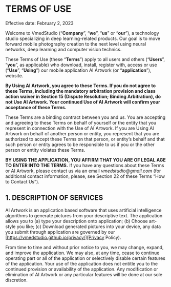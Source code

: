 # TERMS OF USE

Effective date: February 2, 2023

Welcome to VmedStudio (“**Company**”, “**we**”, “**us**” or “**our**”), a technology studio specializing in deep learning-related products. Our goal is to move forward mobile photography creation to the next level using neural networks, deep learning and computer vision technics.

These Terms of Use (these “**Terms**”) apply to all users and others (“**Users**”, “**you**”, as applicable) who download, install, register with, access or use (“**Use**”, “**Using**”) our mobile application AI Artwork (or “**application**”), website.

**By Using AI Artwork, you agree to these Terms. If you do not agree to these Terms, including the mandatory arbitration provision and class action waiver in Section 15 (Dispute Resolution; Binding Arbitration), do not Use AI Artwork. Your continued Use of AI Artwork will confirm your acceptance of these Terms.**

These Terms are a binding contract between you and us. You are accepting and agreeing to these Terms on behalf of yourself or the entity that you represent in connection with the Use of AI Artwork. If you are Using AI Artwork on behalf of another person or entity, you represent that you are authorized to accept these Terms on that person, or entity’s behalf and that such person or entity agrees to be responsible to us if you or the other person or entity violates these Terms.

**BY USING THE APPLICATION, YOU AFFIRM THAT YOU ARE OF LEGAL AGE TO ENTER INTO THE TERMS.** If you have any questions about these Terms or AI Artwork, please contact us via an email _vmedstudio@gmail.com_ (for additional contact information, please, see Section 22 of these Terms “How to Contact Us”).


## 1. DESCRIPTION OF SERVICES     

AI Artwork is an application based software that uses artificial intelligence algorithms to generate pictures from your descriptive text. The application allows you to (a) type your description onto application; (b) Choose art-style you like; (c) Download generated pictures into your device, any data you submit through application are governed by our [https://vmedstudio.github.io/privacy/](Privacy Policy).

From time to time and without prior notice to you, we may change, expand, and improve the application. We may also, at any time, cease to continue operating part or all of the application or selectively disable certain features of the application. Your use of the application does not entitle you to the continued provision or availability of the application. Any modification or elimination of AI Artwork or any particular features will be done at our sole discretion.
